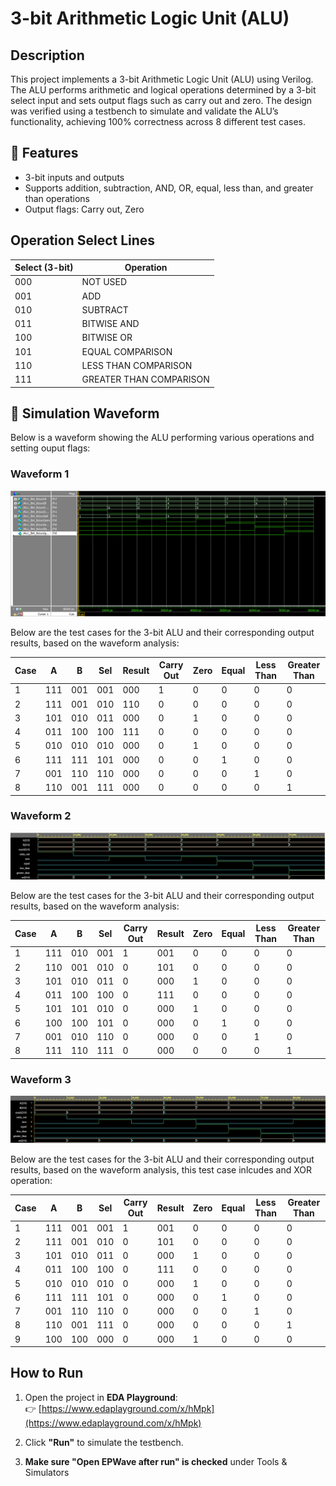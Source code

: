 # 3-bit Arithmetic Logic Unit (ALU)

## Description
This project implements a 3-bit Arithmetic Logic Unit (ALU) using Verilog. The ALU performs arithmetic and logical operations determined by a 3-bit select input and sets output flags such as carry out and zero. The design was verified using a testbench to simulate and validate the ALU’s functionality, achieving 100% correctness across 8 different test cases.

## 🔧 Features
- 3-bit inputs and outputs
- Supports addition, subtraction, AND, OR, equal, less than, and greater than operations
- Output flags: Carry out, Zero

## Operation Select Lines

| Select (3-bit) | Operation              |
|----------------|------------------------|
| 000            | NOT USED               |
| 001            | ADD                    |
| 010            | SUBTRACT               |
| 011            | BITWISE AND            |
| 100            | BITWISE OR             |
| 101            | EQUAL COMPARISON       |
| 110            | LESS THAN COMPARISON   |
| 111            | GREATER THAN COMPARISON|

## 📸 Simulation Waveform

Below is a waveform showing the ALU performing various operations and setting ouput flags:
### Waveform 1
![ALU Waveform](./Waveform/3-bit_ALU_Waveform.png)

Below are the test cases for the 3-bit ALU and their corresponding output results, based on the waveform analysis:

| Case | A   | B   | Sel   | Result | Carry Out | Zero | Equal | Less Than | Greater Than |
|------|-----|-----|--------|--------|------------|------|--------|------------|---------------|
| 1    | 111 | 001 | 001    | 000    | 1          | 0    | 0      | 0          | 0             |
| 2    | 111 | 001 | 010    | 110    | 0          | 0    | 0      | 0          | 0             |
| 3    | 101 | 010 | 011    | 000    | 0          | 1    | 0      | 0          | 0             |
| 4    | 011 | 100 | 100    | 111    | 0          | 0    | 0      | 0          | 0             |
| 5    | 010 | 010 | 010    | 000    | 0          | 1    | 0      | 0          | 0             |
| 6    | 111 | 111 | 101    | 000    | 0          | 0    | 1      | 0          | 0             |
| 7    | 001 | 110 | 110    | 000    | 0          | 0    | 0      | 1          | 0             |
| 8    | 110 | 001 | 111    | 000    | 0          | 0    | 0      | 0          | 1             |


### Waveform 2
![ALU Waveform](./Waveform/3-bit_ALU_Waveform_2.png)

Below are the test cases for the 3-bit ALU and their corresponding output results, based on the waveform analysis:

| Case | A   | B   | Sel   | Carry Out | Result | Zero | Equal | Less Than | Greater Than |
|------|-----|-----|--------|-----------|--------|------|--------|------------|--------------|
| 1    | 111 | 010 | 001    | 1         | 001    | 0    | 0      | 0          | 0            |
| 2    | 110 | 001 | 010    | 0         | 101    | 0    | 0      | 0          | 0            |
| 3    | 101 | 010 | 011    | 0         | 000    | 1    | 0      | 0          | 0            |
| 4    | 011 | 100 | 100    | 0         | 111    | 0    | 0      | 0          | 0            |
| 5    | 101 | 101 | 010    | 0         | 000    | 1    | 0      | 0          | 0            |
| 6    | 100 | 100 | 101    | 0         | 000    | 0    | 1      | 0          | 0            |
| 7    | 001 | 010 | 110    | 0         | 000    | 0    | 0      | 1          | 0            |
| 8    | 111 | 110 | 111    | 0         | 000    | 0    | 0      | 0          | 1            |


### Waveform 3
![ALU Waveform](./Waveform/3-bit_ALU_Waveform3.png)

Below are the test cases for the 3-bit ALU and their corresponding output results, based on the waveform analysis, this test case inlcudes and XOR operation:

| Case | A   | B   | Sel   | Carry Out | Result | Zero | Equal | Less Than | Greater Than |
|------|-----|-----|--------|-----------|--------|------|--------|------------|--------------|
| 1    | 111 | 001 | 001    | 1         | 001    | 0    | 0      | 0          | 0            |
| 2    | 111 | 001 | 010    | 0         | 101    | 0    | 0      | 0          | 0            |
| 3    | 101 | 010 | 011    | 0         | 000    | 1    | 0      | 0          | 0            |
| 4    | 011 | 100 | 100    | 0         | 111    | 0    | 0      | 0          | 0            |
| 5    | 010 | 010 | 010    | 0         | 000    | 1    | 0      | 0          | 0            |
| 6    | 111 | 111 | 101    | 0         | 000    | 0    | 1      | 0          | 0            |
| 7    | 001 | 110 | 110    | 0         | 000    | 0    | 0      | 1          | 0            |
| 8    | 110 | 001 | 111    | 0         | 000    | 0    | 0      | 0          | 1            |
| 9    | 100 | 100 | 000    | 0         | 000    | 1    | 0      | 0          | 0            |




## How to Run

1. Open the project in **EDA Playground**:  
   👉 [https://www.edaplayground.com/x/hMpk](https://www.edaplayground.com/x/hMpk)

2. Click **"Run"** to simulate the testbench.

3. **Make sure "Open EPWave after run" is checked** under Tools & Simulators



